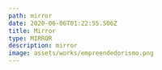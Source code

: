 ```yaml
---
path: mirror
date: 2020-06-06T01:22:55.506Z
title: Mirror
type: MIRROR
description: mirror
image: assets/works/empreendedorismo.png
---
```

